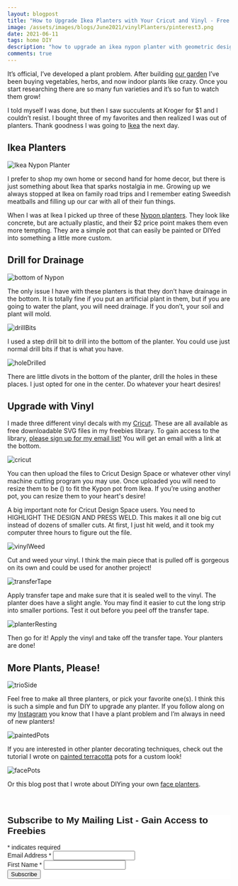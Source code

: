 ```yaml
---
layout: blogpost
title: "How to Upgrade Ikea Planters with Your Cricut and Vinyl - Free Design File Download!"
image: /assets/images/blogs/June2021/vinylPlanters/pinterest3.png
date: 2021-06-11
tags: home DIY
description: "how to upgrade an ikea nypon planter with geometric designs cut out of vinyl with a cricut "
comments: true
---
```

It’s official, I’ve developed a plant problem. After building [our garden](https://joyberrystudios.com/2021/05/10/buildGarden.html) I’ve been buying vegetables, herbs, and now indoor plants like crazy. Once you start researching there are so many fun varieties and it’s so fun to watch them grow!

I told myself I was done, but then I saw succulents at Kroger for $1 and I couldn’t resist. I bought three of my favorites and then realized I was out of planters. Thank goodness I was going to [Ikea](www.ikea.com) the next day.

## Ikea Planters

![Ikea Nypon Planter](/assets/images/blogs/June2021/vinylPlanters/originalPot.jpg)

I prefer to shop my own home or second hand for home decor, but there is just something about Ikea that sparks nostalgia in me. Growing up we always stopped at Ikea on family road trips and I remember eating Sweedish meatballs and filling up our car with all of their fun things. 

When I was at Ikea I picked up three of these [Nypon planters](https://www.ikea.com/us/en/p/nypon-plant-pot-indoor-outdoor-gray-00395619/). They look like concrete, but are actually plastic, and their $2 price point makes them even more tempting. They are a simple pot that can easily be painted or DIYed into something a little more custom.

## Drill for Drainage

![bottom of Nypon](/assets/images/blogs/June2021/vinylPlanters/bottom.jpg)

The only issue I have with these planters is that they don’t have drainage in the bottom. It is totally fine if you put an artificial plant in them, but if you are going to water the plant, you will need drainage. If you don’t, your soil and plant will mold.

![drillBits](/assets/images/blogs/June2021/vinylPlanters/drillBits.jpg)

I used a step drill bit to drill into the bottom of the planter. You could use just normal drill bits if that is what you have.

![holeDrilled](/assets/images/blogs/June2021/vinylPlanters/holeDrilled.jpg)

There are little divots in the bottom of the planter, drill the holes in these places. I just opted for one in the center. Do whatever your heart desires!

## Upgrade with Vinyl

I made three different vinyl decals with my [Cricut](https://cricut.com/en_us/cricut-maker-3.html). These are all available as free downloadable SVG files in my freebies library. To gain access to the library, [please sign up for my email list!](https://mailchi.mp/5d375d2a784f/joyberry) You will get an email with a link at the bottom.

![cricut](/assets/images/blogs/June2021/vinylPlanters/cricut.jpg)

You can then upload the files to Cricut Design Space or whatever other vinyl machine cutting program you may use. Once uploaded you will need to resize them to be () to fit the Kypon pot from Ikea. If you’re using another pot, you can resize them to your heart's desire!

A big important note for Cricut Design Space users. You need to HIGHLIGHT THE DESIGN AND PRESS WELD. This makes it all one big cut instead of dozens of smaller cuts. At first, I just hit weld, and it took my computer three hours to figure out the file. 

![vinylWeed](/assets/images/blogs/June2021/vinylPlanters/vinylWeed.jpg)

Cut and weed your vinyl. I think the main piece that is pulled off is gorgeous on its own and could be used for another project!

![transferTape](/assets/images/blogs/June2021/vinylPlanters/transferTape.jpg)

Apply transfer tape and make sure that it is sealed well to the vinyl. The planter does have a slight angle. You may find it easier to cut the long strip into smaller portions. Test it out before you peel off the transfer tape.

![planterResting](/assets/images/blogs/June2021/vinylPlanters/planterResting.jpg)

Then go for it! Apply the vinyl and take off the transfer tape. Your planters are done!

## More Plants, Please!

![trioSide](/assets/images/blogs/June2021/vinylPlanters/trioSide.jpg)

Feel free to make all three planters, or pick your favorite one(s). I think this is such a simple and fun DIY to upgrade any planter. If you follow along on my [Instagram](https://www.instagram.com/joyberrystudios/) you know that I have a plant problem and I’m always in need of new planters! 

![paintedPots](/assets/images/blogs/June2021/vinylPlanters/paintedPots.jpg)

If you are interested in other planter decorating techniques, check out the tutorial I wrote on [painted terracotta](https://joyberrystudios.com/2021/05/16/paintedFlowerPots.html)  pots for a custom look!

![facePots](/assets/images/blogs/June2021/vinylPlanters/facePots.jpg)

Or this blog post that I wrote about DIYing your own [face planters](https://joyberrystudios.com/2021/05/28/facePots.html).



<br>

<!-- Begin Mailchimp Signup Form -->
<link href="//cdn-images.mailchimp.com/embedcode/classic-10_7.css" rel="stylesheet" type="text/css">
<style type="text/css">
    #mc_embed_signup{background:#fff; clear:left; font:14px Helvetica,Arial,sans-serif; }
    /* Add your own Mailchimp form style overrides in your site stylesheet or in this style block.
       We recommend moving this block and the preceding CSS link to the HEAD of your HTML file. */
</style>
<div id="mc_embed_signup">
<form action="https://Joyberrystudios.us1.list-manage.com/subscribe/post?u=eca5a397f2fb0d58dcb66315c&amp;id=99d28d5b5c" method="post" id="mc-embedded-subscribe-form" name="mc-embedded-subscribe-form" class="validate" target="_blank" novalidate>
    <div id="mc_embed_signup_scroll">
    <h2>Subscribe to My Mailing List - Gain Access to Freebies</h2>
<div class="indicates-required"><span class="asterisk">*</span> indicates required</div>
<div class="mc-field-group">
    <label for="mce-EMAIL">Email Address  <span class="asterisk">*</span>
</label>
    <input type="email" value="" name="EMAIL" class="required email" id="mce-EMAIL">
</div>
<div class="mc-field-group">
    <label for="mce-FNAME">First Name  <span class="asterisk">*</span>
</label>
    <input type="text" value="" name="FNAME" class="required" id="mce-FNAME">
</div>
    <div id="mce-responses" class="clear">
        <div class="response" id="mce-error-response" style="display:none"></div>
        <div class="response" id="mce-success-response" style="display:none"></div>
    </div>    <!-- real people should not fill this in and expect good things - do not remove this or risk form bot signups-->
    <div style="position: absolute; left: -5000px;" aria-hidden="true"><input type="text" name="b_eca5a397f2fb0d58dcb66315c_99d28d5b5c" tabindex="-1" value=""></div>
    <div class="clear"><input type="submit" value="Subscribe" name="subscribe" id="mc-embedded-subscribe" class="button"></div>
    </div>
</form>
</div>
<script type='text/javascript' src='//s3.amazonaws.com/downloads.mailchimp.com/js/mc-validate.js'></script><script type='text/javascript'>(function($) {window.fnames = new Array(); window.ftypes = new Array();fnames[0]='EMAIL';ftypes[0]='email';fnames[1]='FNAME';ftypes[1]='text';fnames[2]='LNAME';ftypes[2]='text';fnames[3]='ADDRESS';ftypes[3]='address';fnames[4]='PHONE';ftypes[4]='phone';fnames[5]='BIRTHDAY';ftypes[5]='birthday';fnames[6]='OPTIN';ftypes[6]='text';}(jQuery));var $mcj = jQuery.noConflict(true);</script>
<!--End mc_embed_signup-->

<br>
<br>
